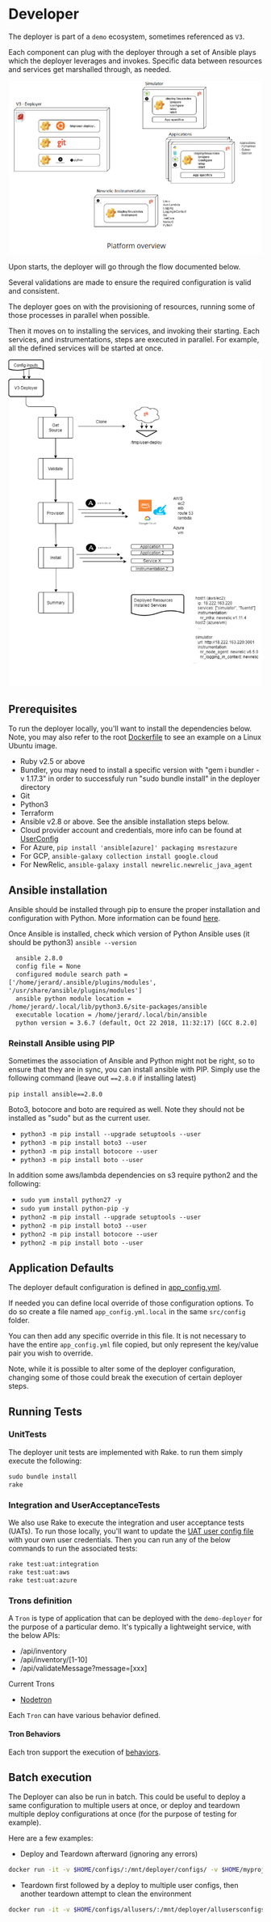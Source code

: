 # Developer

The deployer is part of a `demo` ecosystem, sometimes referenced as `V3`.

Each component can plug with the deployer through a set of Ansible plays which the deployer leverages and invokes. Specific data between resources and services get marshalled through, as needed.

![Image of architecture](DeployerArchitecture.png)

Upon starts, the deployer will go through the flow documented below.

Several validations are made to ensure the required configuration is valid and consistent.

The deployer goes on with the provisioning of resources, running some of those processes in parallel when possible.

Then it moves on to installing the services, and invoking their starting. Each services, and instrumentations, steps are executed in parallel. For example, all the defined services will be started at once.

![Image of flowchar](DeployerFlowchart.png)

## Prerequisites

To run the deployer locally, you'll want to install the dependencies below. Note, you may also refer to the root [Dockerfile](../../Dockerfile) to see an example on a Linux Ubuntu image.

* Ruby v2.5 or above
* Bundler, you may need to install a specific version with "gem i bundler -v 1.17.3" in order to successfuly run "sudo bundle install" in the deployer directory
* Git
* Python3
* Terraform
* Ansible v2.8 or above. See the ansible installation steps below.
* Cloud provider account and credentials, more info can be found at [UserConfig](../user_config/README.md)
* For Azure, ```pip install 'ansible[azure]' packaging msrestazure```
* For GCP, ```ansible-galaxy collection install google.cloud```
* For NewRelic, ```ansible-galaxy install newrelic.newrelic_java_agent```

## Ansible installation
Ansible should be installed through pip to ensure the proper installation and configuration with Python.
More information can be found [here](https://docs.ansible.com/ansible/latest/installation_guide/intro_installation.html#latest-releases-via-pip).

Once Ansible is installed, check which version of Python Ansible uses (it should be python3) `ansible --version`

```
  ansible 2.8.0
  config file = None
  configured module search path = ['/home/jerard/.ansible/plugins/modules', '/usr/share/ansible/plugins/modules']
  ansible python module location = /home/jerard/.local/lib/python3.6/site-packages/ansible
  executable location = /home/jerard/.local/bin/ansible
  python version = 3.6.7 (default, Oct 22 2018, 11:32:17) [GCC 8.2.0]
```

### Reinstall Ansible using PIP
Sometimes the association of Ansible and Python might not be right, so to ensure that they are in sync, you can install ansible with PIP.
Simply use the following command (leave out `==2.8.0` if installing latest)

`pip install ansible==2.8.0`

Boto3, botocore and boto are required as well.  Note they should not be installed as "sudo" but as the current user.
* `python3 -m pip install --upgrade setuptools --user`
* `python3 -m pip install boto3 --user`
* `python3 -m pip install botocore --user`
* `python3 -m pip install boto --user`

In addition some aws/lambda dependencies on s3 require python2 and the following:
* `sudo yum install python27 -y`
* `sudo yum install python-pip -y`
* `python2 -m pip install --upgrade setuptools --user`
* `python2 -m pip install boto3 --user`
* `python2 -m pip install botocore --user`
* `python2 -m pip install boto --user`

## Application Defaults

The deployer default configuration is defined in [app_config.yml](../../src/app_config.yml).

If needed you can define local override of those configuration options. To do so create a file named `app_config.yml.local` in the same `src/config` folder.

You can then add any specific override in this file. It is not necessary to have the entire `app_config.yml` file copied, but only represent the key/value pair you wish to override.

Note, while it is possible to alter some of the deployer configuration, changing some of those could break the execution of certain deployer steps.

## Running Tests

### UnitTests

The deployer unit tests are implemented with Rake. to run them simply execute the following:

```
sudo bundle install
rake
```

### Integration and UserAcceptanceTests

We also use Rake to execute the integration and user acceptance tests (UATs).
To run those locally, you'll want to update the [UAT user config file](../../user_acceptance_tests/uatuser.json) with your own user credentials.
Then you can run any of the below commands to run the associated tests:

```
rake test:uat:integration
rake test:uat:aws
rake test:uat:azure
```

### Trons definition

A `Tron` is type of application that can be deployed with the `demo-deployer` for the purpose of a particular demo. It's typically a lightweight service, with the below APIs:
* /api/inventory
* /api/inventory/[1-10]
* /api/validateMessage?message=[xxx]

Current Trons
* [Nodetron](https://github.com/newrelic/demo-nodetron)

Each `Tron` can have various behavior defined.

#### Tron Behaviors

Each tron support the execution of [behaviors](behaviors/README.md).

## Batch execution

The Deployer can also be run in batch. This could be useful to deploy a same configuration to multiple users at once, or deploy and teardown multiple deploy configurations at once (for the purpose of testing for example).

Here are a few examples:

* Deploy and Teardown afterward (ignoring any errors)
```bash
docker run -it -v $HOME/configs/:/mnt/deployer/configs/ -v $HOME/myproject/test/definitions/:/mnt/deployer/definitions/ --entrypoint ruby deployer batch.rb -c /mnt/deployer/configs/jerard.docker.local.json -d definitions -s 15 -l debug -m deploy,teardown -i
```

* Teardown first followed by a deploy to multiple user configs, then another teardown attempt to clean the environment
```bash
docker run -it -v $HOME/configs/allusers/:/mnt/deployer/allusersconfigs/ -v $HOME/myproject/deploy/:/mnt/deployer/deploy/ --entrypoint ruby deployer batch.rb -c /mnt/deployer/allusersconfigs/ -d /mnt/deployer/deploy/hello.json -s 15 -l debug -m teardown,deploy,teardown -i
```
